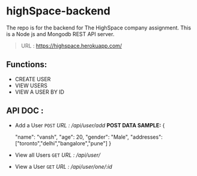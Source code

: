 # highSpace-backend

The repo is for the backend for The HighSpace company assignment.
This is a Node js and Mongodb REST API server.
> URL : https://highspace.herokuapp.com/

## Functions:
- CREATE USER
- VIEW USERS
- VIEW A USER BY ID


## API DOC :
- Add a User 
`POST`
<i>URL : /api/user/add</i>
<b>POST DATA SAMPLE:</b>
{

  "name": "vansh",
  "age": 20,
  "gender": "Male",
  "addresses":["toronto","delhi","bangalore","pune"]
}


- View all Users
`GET`
<i>URL : /api/user/</i>

- View a User
`GET`
<i>URL : /api/user/one/:id</i>


